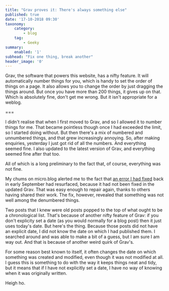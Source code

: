 ```yaml
---
title: "Grav proves it: There's always something else"
published: true
date: '17-10-2018 09:30'
taxonomy:
    category:
        - blog
    tag:
        - Geeky
summary:
    enabled: '1'
subhead: "Fix one thing, break another"
header_image: '0'
--- 
```


Grav, the software that powers this website, has a nifty feature. It will automatically number things for you, which is handy to set the order of things on a page. It also allows you to change the order by just dragging the things around. But once you have more than 200 things, it gives up on that. Which is absolutely fine, don't get me wrong. But it isn't appropriate for a weblog.

===

I didn't realise that when I first moved to Grav, and so I allowed it to number things for me. That became pointless though once I had exceeded the limit, so I started doing without. But then there's a mix of numbered and unnumbered things, and that grew increasingly annoying. So, after making enquiries, yesterday I just got rid of all the numbers. And everything seemed fine. I also updated to the latest version of Grav, and everything seemed fine after that too.

All of which is a long preliminary to the fact that, of course, everything was not fine.

My chums on micro.blog alerted me to the fact that [an error I had fixed](https://www.jeremycherfas.net/blog/a-little-fix) back in early September had resurfaced, because it had not been fixed in the updated Grav. That was easy enough to repair again, thanks to others having shared their work. The fix, however, revealed that something was not well among the denumbered things.

Two posts that I knew were old posts popped to the top of what ought to be a chronological list. That's because of another nifty feature of Grav: if you don't explicity set a date (as you would normally for a blog post) then it just uses today's date. But here's the thing. Because those posts did not have an explicit date, I did not know the date on which I had published them. I searched around and was able to make a bit of a guess, but I am sure I am way out. And that is because of another weird quirk of Grav's.

For some reason best known to itself, it often changes the date on which something was created and modified, even though it was not modified at all. I guess this is something to do with the way it keeps things neat and tidy, but it means that if I have not explicitly set a date, I have no way of knowing when it was originally written.

Heigh ho.